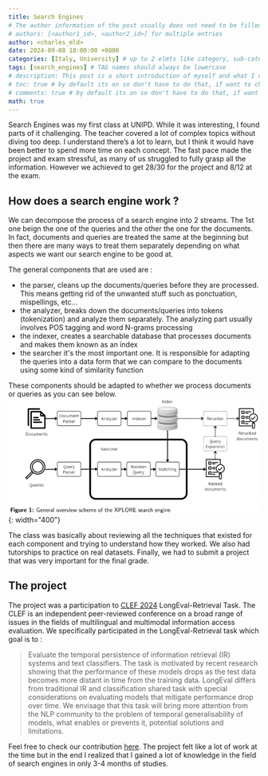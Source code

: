 ```yaml
---
title: Search Engines
# The author information of the post usually does not need to be filled in the Front Matter , they will be obtained from variables social.name and the first entry of social.links of the configuration file by default. But you can also override it as follows : (find charles_mld in _data)
# authors: [<author1_id>, <author2_id>] for multiple entries
author: <charles_mld>
date: 2024-09-08 18:00:00 +0800
categories: [Italy, University] # up to 2 elmts like category, sub-category
tags: [search_engines] # TAG names should always be lowercase
# description: This post is a short introduction of myself and what I do in life
# toc: true # by default its on so don't have to do that, if want to change go to config
# comments: true # by default its on so don't have to do that, if want to change go to config
math: true
---
```


Search Engines was my first class at UNIPD. While it was interesting, I found parts of it challenging. The teacher covered a lot of complex topics without diving too deep. I understand there’s a lot to learn, but I think it would have been better to spend more time on each concept. The fast pace made the project and exam stressful, as many of us struggled to fully grasp all the information. However we achieved to get 28/30 for the project and 8/12 at the exam.

## How does a search engine work ?
We can decompose the process of a search engine into 2 streams. The 1st one beign the one of the queries and the other the one for the documents. In fact, documents and queries are treated the same at the beginning but then there are many ways to treat them separately depending on what aspects we want our search engine to be good at. 

The general components that are used are :
- the parser, cleans up the documents/queries before they are processed. This means getting rid of the unwanted stuff such as ponctuation, mispellings, etc...
- the analyzer, breaks down the documents/queries into tokens (tokenization) and analyze them separately. The analyzing part usually involves POS tagging and word N-grams processing
- the indexer, creates a searchable database that processes documents and makes them known as an index
- the searcher it's the most important one. It is responsible for adapting the queries into a data form that we can compare to the documents using some kind of similarity function

These components should be adapted to whether we process documents or queries as you can see below.
![Search engine](../assets/search_engine.jpeg){: width="400"}

The class was basically about reviewing all the techniques that existed for each component and trying to understand how they worked. We also had tutorships to practice on real datasets. Finally, we had to submit a project that was very important for the final grade.

## The project
The project was a participation to [CLEF 2024](https://clef2024.clef-initiative.eu/) LongEval-Retrieval Task. The CLEF is an independent peer-reviewed conference on a broad range of issues in the fields of multilingual and multimodal information access evaluation. We specifically participated in the LongEval-Retrieval task which goal is to :
> Evaluate the temporal persistence of information retrieval (IR) systems and text classifiers. The task is motivated by recent research showing that the performance of these models drops as the test data becomes more distant in time from the training data. LongEval differs from traditional IR and classification shared task with special considerations on evaluating models that mitigate performance drop over time. We envisage that this task will bring more attention from the NLP community to the problem of temporal generalisability of models, what enables or prevents it, potential solutions and limitations.

Feel free to check our contribution [here](https://drive.google.com/file/d/1jDEJr4x36HqPSy1AlHwytGidbZ9zmPs9/view?usp=drive_link). The project felt like a lot of work at the time but in the end I realized that I gained a lot of knowledge in the field of search engines in only 3-4 months of studies.